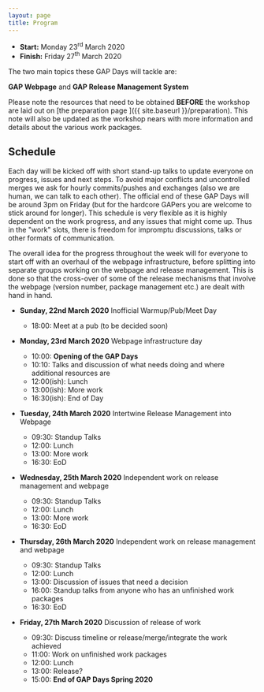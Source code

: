 ```yaml
---
layout: page
title: Program
---
```


* __Start:__ Monday 23<sup>rd</sup> March 2020
* __Finish:__ Friday 27<sup>th</sup> March 2020

The two main topics these GAP Days will tackle are:

**GAP Webpage**
and 
**GAP Release Management System**


Please note the resources that need to be obtained **BEFORE** the workshop are laid out on [the preparation page ]({{ site.baseurl }}/preparation).
This note will also be updated as the workshop nears with more information and details about the various work packages.


## Schedule
Each day will be kicked off with short stand-up talks to update everyone on progress, issues and next steps.
To avoid major conflicts and uncontrolled merges we ask for hourly commits/pushes and exchanges (also we are human, we can talk to each other).
The official end of these GAP Days will be around 3pm on Friday (but for the hardcore GAPers you are welcome to stick around for longer). 
This schedule is very flexible as it is highly dependent on the work progress, and any issues that might come up. 
Thus in the "work" slots, there is freedom for impromptu discussions, talks or other formats of communication.

The overall idea for the progress throughout the week will for everyone to start off with an overhaul of the webpage infrastructure, before splitting into separate groups working on the webpage and release management. 
This is done so that the cross-over of some of the release mechanisms that involve the webpage (version number, package management etc.) are dealt with hand in hand.

- **Sunday, 22nd March 2020** Inofficial Warmup/Pub/Meet Day
  - 18:00: Meet at a pub (to be decided soon)

- **Monday, 23rd March 2020** Webpage infrastructure day
  - 10:00: **Opening of the GAP Days**
  - 10:10: Talks and discussion of what needs doing and where additional resources are
  - 12:00(ish): Lunch
  - 13:00(ish): More work
  - 16:30(ish): End of Day

- **Tuesday, 24th March 2020** Intertwine Release Management into Webpage
  - 09:30: Standup Talks
  - 12:00: Lunch
  - 13:00: More work
  - 16:30: EoD

- **Wednesday, 25th March 2020** Independent work on release management and webpage
  - 09:30: Standup Talks
  - 12:00: Lunch
  - 13:00: More work
  - 16:30: EoD

- **Thursday, 26th March 2020** Independent work on release management and webpage
  - 09:30: Standup Talks
  - 12:00: Lunch
  - 13:00: Discussion of issues that need a decision
  - 16:00: Standup talks from anyone who has an unfinished work packages
  - 16:30: EoD

- **Friday, 27th March 2020** Discussion of release of work
  - 09:30: Discuss timeline or release/merge/integrate the work achieved
  - 11:00: Work on unfinished work packages
  - 12:00: Lunch
  - 13:00: Release?
  - 15:00: **End of GAP Days Spring 2020**